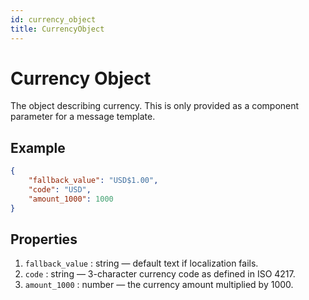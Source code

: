 ```yaml
---
id: currency_object
title: CurrencyObject
---
```


# Currency Object
The object describing currency. This is only provided as a component parameter for a message template.

## Example
```json
{
    "fallback_value": "USD$1.00",
    "code": "USD",
    "amount_1000": 1000
}
```

## Properties
1. `fallback_value` : string — default text if localization fails.
2. `code` : string — 3-character currency code as defined in ISO 4217.
3. `amount_1000` : number — the currency amount multiplied by 1000.
